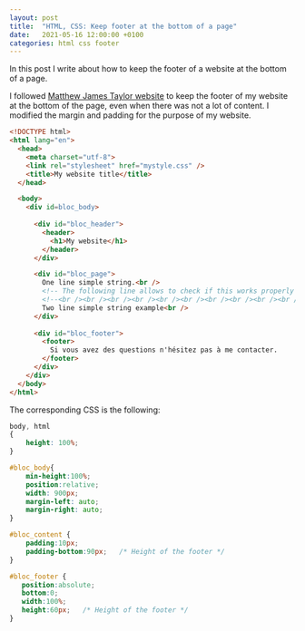 ```yaml
---
layout: post
title:  "HTML, CSS: Keep footer at the bottom of a page"
date:   2021-05-16 12:00:00 +0100
categories: html css footer
---
```



In this post I write about how to keep the footer of a website at the bottom of a page.


I followed [Matthew James Taylor website][mjt-footer] to keep the footer of my website at the bottom of the page, even when there was not a lot of content.
I modified the margin and padding for the purpose of my website.

``` html
<!DOCTYPE html>
<html lang="en">
  <head>
    <meta charset="utf-8">
    <link rel="stylesheet" href="mystyle.css" />
    <title>My website title</title>
  </head>

  <body>
    <div id=bloc_body>
    
      <div id="bloc_header">
        <header>
          <h1>My website</h1>
        </header>
      </div>

      <div id="bloc_page">
        One line simple string.<br />
        <!-- The following line allows to check if this works properly with a page with longer content -->
        <!--<br /><br /><br /><br /><br /><br /><br /><br /><br /><br />v<br /><br /><br /><br /><br /><br /><br /><br /><br /><br />v<br /><br /><br /><br /><br /><br /><br /><br /><br /><br />v<br /><br /><br /><br /><br /><br /><br /><br /><br /><br />v<br /> -->
        Two line simple string example<br />
      </div>
	
      <div id="bloc_footer">	
        <footer>
          Si vous avez des questions n'hésitez pas à me contacter. 
        </footer>
      </div>
    </div>
  </body>
</html>
```

The corresponding CSS is the following:
```css
body, html
{
    height: 100%;
}

#bloc_body{
    min-height:100%;
    position:relative;
    width: 900px;
    margin-left: auto;
    margin-right: auto;
}

#bloc_content {
    padding:10px;
    padding-bottom:90px;   /* Height of the footer */
}

#bloc_footer {
   position:absolute;
   bottom:0;
   width:100%;
   height:60px;   /* Height of the footer */
}
```



[mjt-footer]:https://matthewjamestaylor.com/bottom-footer